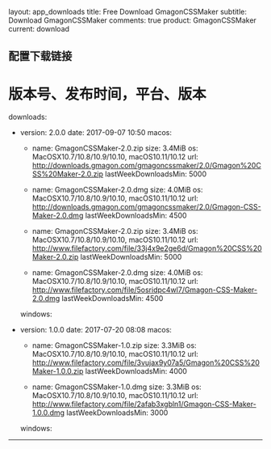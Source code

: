 layout: app_downloads
title: Free Download GmagonCSSMaker
subtitle: Download GmagonCSSMaker
comments: true
product: GmagonCSSMaker
current: download

## 配置下载链接
# 版本号、发布时间，平台、版本
downloads:
  - version: 2.0.0
    date: 2017-09-07 10:50
    macos:
      - name: GmagonCSSMaker-2.0.zip
        size: 3.4MiB
        os: MacOSX10.7/10.8/10.9/10.10, macOS10.11/10.12
        url: http://downloads.gmagon.com/gmagoncssmaker/2.0/Gmagon%20CSS%20Maker-2.0.zip
        lastWeekDownloadsMin: 5000

      - name: GmagonCSSMaker-2.0.dmg
        size: 4.0MiB
        os: MacOSX10.7/10.8/10.9/10.10, macOS10.11/10.12
        url: http://downloads.gmagon.com/gmagoncssmaker/2.0/Gmagon-CSS-Maker-2.0.dmg
        lastWeekDownloadsMin: 4500

      - name: GmagonCSSMaker-2.0.zip
        size: 3.4MiB
        os: MacOSX10.7/10.8/10.9/10.10, macOS10.11/10.12
        url: http://www.filefactory.com/file/33j4x9e2ge6d/Gmagon%20CSS%20Maker-2.0.zip
        lastWeekDownloadsMin: 5000

      - name: GmagonCSSMaker-2.0.dmg
        size: 4.0MiB
        os: MacOSX10.7/10.8/10.9/10.10, macOS10.11/10.12
        url: http://www.filefactory.com/file/5osridpc4wl7/Gmagon-CSS-Maker-2.0.dmg
        lastWeekDownloadsMin: 4500

    windows:
 
  - version: 1.0.0
    date: 2017-07-20 08:08
    macos:
      - name: GmagonCSSMaker-1.0.zip
        size: 3.3MiB
        os: MacOSX10.7/10.8/10.9/10.10, macOS10.11/10.12
        url: http://www.filefactory.com/file/3vujax9y07a5/Gmagon%20CSS%20Maker-1.0.0.zip
        lastWeekDownloadsMin: 4000

      - name: GmagonCSSMaker-1.0.dmg
        size: 3.3MiB
        os: MacOSX10.7/10.8/10.9/10.10, macOS10.11/10.12
        url: http://www.filefactory.com/file/2afab3xgbln1/Gmagon-CSS-Maker-1.0.0.dmg
        lastWeekDownloadsMin: 3000

    windows:

---